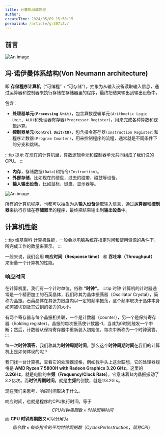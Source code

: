 ```yaml
---
title: 计算机组成原理
author:
createTime: 2024/05/09 15:58:15
permalink: /article/gr307i2v/
---
```


## 前言

![An image](/images/theory/c-o-knowledgeMap.jpg)



## 冯·诺伊曼体系结构(Von Neumann architecture)

即 **存储程序计算机**（“可编程” + “可存储”），抽象为从输入设备读取输入信息，通过运算器和控制器来执行存储在存储器里的程序，最终把结果输出到输出设备中。

包含：
- **处理器单元`(Processing Unit)`**，包含算数逻辑单元`(Arithmetic Logic Unit, ALU)`和处理器寄存器`(Progressor Register)`，用来完成各种算数和逻辑运算。
- **控制器单元`(Control Unit/CU)`**，包含指令寄存器`(Instruction Register)`和程序计数器`(Program Counter)`，用来控制程序的流程，通常就是不同条件下的分支和跳转。

:::tip 提示
在现在的计算机里，算数逻辑单元和控制器单元共同组成了我们说的CPU。
:::

- **内存**，存储数据`(Data)`和指令`(Instruction)`。
- **外部存储**，比如现在的硬盘，过去的磁带、磁鼓等设备。
- **输入输出设备**，比如鼠标、键盘、显示器等。

![An image](/images/theory/c-o-vonNeumann.jpg)

所有的计算机程序，也都可以抽象为从**输入设备**读取输入信息，通过**运算器**和**控制器**来执行存储在**存储器**里的程序，最终把结果输出到**输出设备**中。



## 计算机性能

:::tip 维基百科
计算机性能，一般会以电脑系统在指定时间和使用资源的条件下，所完成工作的数量来表示。
:::

一般来说，我们会用 **响应时间（Response time）** 和 **吞吐率（Throughput）** 来衡量一个计算机的性能。

### 响应时间

在计算机里，我们有一个计时单位，俗称 **"时钟"**。
:::tip 时钟
计算机的计时器通常是一个精密加工的石英晶体，我们称其为晶体振荡器（Oscillator Crystal），简称为晶振。石英晶体在其张力限度内以一定的频率振荡，这个频率取决于晶体本身如何被切割及其受到的张力的大小。

有两个寄存器与每个晶振相关联，一个是计数器（counter），另一个是保持寄存器（holding register）。晶振的每次振荡使计数器-1，当减为0时则触发一个中断；然后，计数器从保持寄存器中重新装入初始值。每次中断称为一个时钟滴答。
:::

每一次**时钟滴答**，我们称其为**时钟周期时间**。那么这个**时钟周期时间**在我们的计算机上是如何体现的呢？

我们找一台计算机，查看它的处理器规格，例如我手头上这台联想，它的处理器规格是 **AMD Ryzen 7 5800H with Radeon Graphics 3.20 GHz**。这里的**3.2GHz**，就是电脑的**主频（Frequency/Clock Rate）**，它意味着1s内晶振振动了3.2亿次。而**时钟周期时间**，就是**主频**的倒数，就是1/3.2G s。

现在我们来思考，响应时间取决于什么。

响应时间，也就是程序的CPU执行时间，等于
$$CPU 时钟周期数 × 时钟周期时间$$
而 **CPU 时钟周期数**又可以分解为 
$$指令数 × 每条指令的平均时钟周期数（Cycles Per Instruction，简称 CPI）$$

